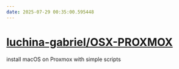 ```yaml
---
date: 2025-07-29 00:35:00.595448
---
```


# [luchina-gabriel/OSX-PROXMOX](https://github.com/luchina-gabriel/OSX-PROXMOX)

install macOS on Proxmox with simple scripts